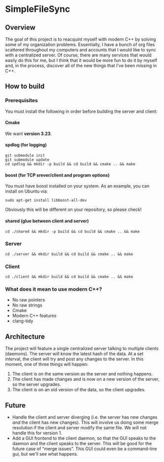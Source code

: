 # SimpleFileSync

## Overview
The goal of this project is to reacquint myself with modern C++ by solving some of my organization problems. Essentially, I have a bunch of org files scattered throughout my computers and accounts that I would like to sync with a centralized server. Of course, there are many services that would easily do this for me, but I think that it would be more fun to do it by myself and, in the process, discover all of the new things that I've been missing in C++.

## How to build

### Prerequisites
You must install the following in order before building the server and client:

#### Cmake
We want **version 3.23**.

#### spdlog (for logging)
```
git submodule init
git submodule update
cd spdlog && mkdir -p build && cd build && cmake .. && make
```

#### boost (for TCP srever/client and program options)
You must have boost installed on your system. As an example, you can install on Ubuntu via:
```
sudo apt-get install libboost-all-dev
```

Obviously this will be different on your repository, so please check!

#### shared (glue between client and server)
```
cd ./shared && mkdir -p build && cd build && cmake .. && make
```

### Server
```
cd ./server && mkdir build && cd build && cmake .. && make
```

### Client
```
cd ./client && mkdir build && cd build && cmake .. && make
```

### What does it mean to use modern C++?
- No raw pointers
- No raw strings
- Cmake
- Modern C++ features
- clang-tidy

## Architecture
The project will feature a single centralized server talking to multiple clients (daemons). The server will know the latest hash of the data. At a set interval, the client will try and post any changes to the server. In this moment, one of three things will happen:
1. The client is on the same version as the server and nothing happens.
2. The client has made changes and is now on a new version of the server, so the server upgrades.
3. The client is on an old version of the data, so the client upgrades.

## Future
- Handle the client and server diverging (i.e. the server has new changes *and* the client has new changes). This will involve us doing some merge resolution if the client and server modify the same file. We will not handle this for version 1.
- Add a GUI frontend to the client daemon, so that the GUI speaks to the daemon and the client speaks to the server. This will be good for the future case of "merge issues". This GUI could even be a command-line gui, but we'll see what happens.